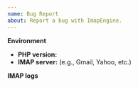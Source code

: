 ```yaml
---
name: Bug Report
about: Report a bug with ImapEngine.
---
```


<!--
Please update the below information with your environment.
Issues filed without the below information will be closed.
-->

**Environment**
- **PHP version:**
- **IMAP server:** (e.g., Gmail, Yahoo, etc.)

**IMAP logs**
<!--
To report a bug regarding query and/or operation related issues, you **must** include 
IMAP logs obtained by enabling one of the debug options as described in the README. 
Issues without this information will be immediately closed.

To log this information, enable the `debug` option in your 
`Mailbox` configuration with one of the following values:

- Set `debug` to `true` to output logs to the console, **or**
- Set `debug` to a file path (e.g., `'/path/to/log/file.log'`) to log to a file, **or**
- Provide a fully-qualified custom logger class name that implements `DirectoryTree\ImapEngine\Connection\Loggers\LoggerInterface`.
-->
